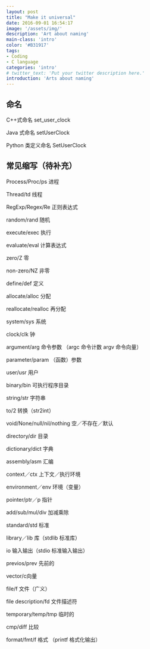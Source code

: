 ```yaml
---
layout: post
title: "Make it universal"
date: 2016-09-01 16:54:17
image: '/assets/img/'
description: 'Art about naming'
main-class: 'intro'
color: '#B31917'
tags:
- Coding
- C language
categories: 'intro'
# twitter_text: 'Put your twitter description here.'
introduction: 'Arts about naming'
---
```


## 命名

C++式命名 set_user_clock

Java 式命名 setUserClock

Python 类定义命名 SetUserClock


## 常见缩写（待补充）

Process/Proc/ps 进程

Thread/td 线程

RegExp/Regex/Re 正则表达式

random/rand 随机

execute/exec 执行

evaluate/eval 计算表达式

zero/Z 零

non-zero/NZ 非零

define/def 定义

allocate/alloc 分配

reallocate/realloc 再分配

system/sys 系统

clock/clk 钟

argument/arg 命令参数 （argc 命令计数 argv 命令向量）

parameter/param （函数）参数

user/usr 用户

binary/bin 可执行程序目录

string/str 字符串

to/2 转换（str2int）

void/None/null/nil/nothing 空／不存在／默认

directory/dir 目录

dictionary/dict 字典

assembly/asm 汇编

context／ctx 上下文／执行环境

environment／env 环境（变量）

pointer/ptr／p 指针

add/sub/mul/div 加减乘除

standard/std 标准

library／lib 库（stdlib 标准库）

io 输入输出（stdio 标准输入输出）

previos/prev 先前的

vector/c向量

file/f 文件（广义）

file description/fd 文件描述符

temporary/temp/tmp 临时的

cmp/diff 比较

format/fmt/f 格式 （printf 格式化输出）

